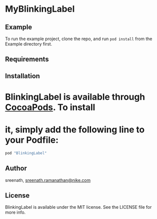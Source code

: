 # MyBlinkingLabel

## Example

To run the example project, clone the repo, and run `pod install` from the Example directory first.

## Requirements

## Installation

# BlinkingLabel is available through [CocoaPods](http://cocoapods.org). To install
# it, simply add the following line to your Podfile:

```ruby
pod "BlinkingLabel"
```

## Author

sreenath, sreenath.ramanathan@nike.com

## License

BlinkingLabel is available under the MIT license. See the LICENSE file for more info.
